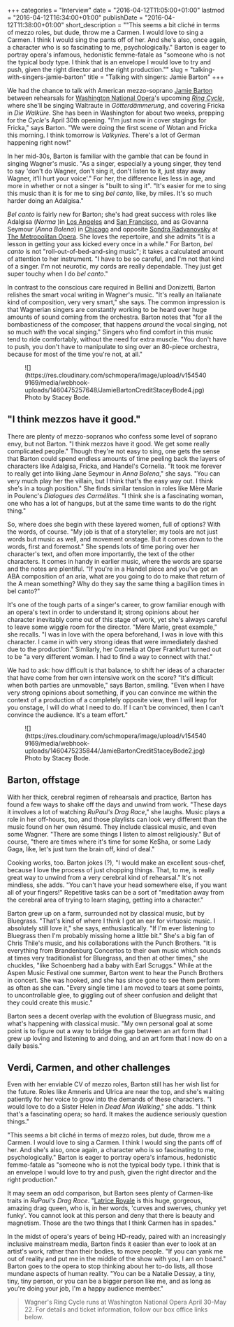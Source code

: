 +++
categories = "Interview"
date = "2016-04-12T11:05:00+01:00"
lastmod = "2016-04-12T16:34:00+01:00"
publishDate = "2016-04-12T11:38:00+01:00"
short_description = "\"This seems a bit cliché in terms of mezzo roles, but dude, throw me a Carmen. I would love to sing a Carmen. I think I would sing the pants off of her. And she's also, once again, a character who is so fascinating to me, psychologically.\" Barton is eager to portray opera's infamous, hedonistic femme-fatale as \"someone who is not the typical body type. I think that is an envelope I would love to try and push, given the right director and the right production.\""
slug = "talking-with-singers-jamie-barton"
title = "Talking with singers: Jamie Barton"
+++

We had the chance to talk with American mezzo-soprano [Jamie Barton](/scene/people/jamie-barton/) between rehearsals for [Washington National Opera](/scene/companies/washington-national-opera/)'s upcoming [*Ring Cycle*](http://web.kennedy-center.org/Marketing/Ring/Landing), where she'll be singing Waltraute in *Götterdämmerung*, and covering Fricka in *Die Walküre*. She has been in Washington for about two weeks, prepping for the *Cycle*'s April 30th opening. "I'm just now in cover stagings for Fricka," says Barton. "We were doing the first scene of Wotan and Fricka this morning. I think tomorrow is *Valkyries*. There's a lot of German happening right now!"

In her mid-30s, Barton is familiar with the gamble that can be found in singing Wagner's music. "As a singer, especially a young singer, they tend to say 'don't do Wagner, don't sing it, don't listen to it, just stay away Wagner, it'll hurt your voice'." For her, the difference lies less in age, and more in whether or not a singer is "built to sing it". "It's easier for me to sing this music than it is for me to sing *bel canto*, like, by miles. It's so much harder doing an Adalgisa."

*Bel canto* is fairly new for Barton; she's had great success with roles like Adalgisa (*Norma* )in [Los Angeles](/scene/companies/los-angeles-opera/) and [San Francisco](/scene/companies/san-francisco-opera/), and as Giovanna Seymour (*Anna Bolena*) in [Chicago](/scene/companies/lyric-opera-of-chicago/) and opposite [Sondra Radvanovsky](/scene/people/sondra-radvanovsky/) at [The Metropolitan Opera](/scene/companies/the-metropolitan-opera/). She loves the repertoire, and she admits "it is a lesson in getting your ass kicked every once in a while." For Barton, *bel canto* is not "roll-out-of-bed-and-sing music"; it takes a calculated amount of attention to her instrument. "I have to be so careful, and I'm not that kind of a singer. I'm not neurotic, my cords are really dependable. They just get super touchy when I do *bel canto*."

In contrast to the conscious care required in Bellini and Donizetti, Barton relishes the smart vocal writing in Wagner's music. "It's really an Italianate kind of composition, very very smart," she says. The common impression is that Wagnerian singers are constantly working to be heard over huge amounts of sound coming from the orchestra. Barton notes that "for all the bombasticness of the composer, that happens *around* the vocal singing, not so much *with* the vocal singing." Singers who find comfort in this music tend to ride comfortably, without the need for extra muscle. "You don't have to push, you don't have to manipulate to sing over an 80-piece orchestra, because for most of the time you're not, at all."

<figure data-type="image">
![](https://res.cloudinary.com/schmopera/image/upload/v1545409169/media/webhook-uploads/1460475257648/JamieBartonCreditStaceyBode4.jpg)<figcaption>Photo by Stacey Bode.</figcaption>
</figure>

## "I think mezzos have it good."

There are plenty of mezzo-sopranos who confess some level of soprano envy, but not Barton. "I think mezzos have it good. We get some really complicated people." Though they're not easy to sing, one gets the sense that Barton could spend endless amounts of time peeling back the layers of characters like Adalgisa, Fricka, and Handel's Cornelia.  "It took me forever to really get into liking Jane Seymour in *Anna Bolena*," she says. "You can very much play her the villain, but I think that's the easy way out. I think she's in a tough position." She finds similar tension in roles like Mère Marie in Poulenc's *Dialogues des Carmélites*. "I think she is a fascinating woman, one who has a lot of hangups, but at the same time wants to do the right thing."

So, where does she begin with these layered women, full of options? With the words, of course. "My job is that of a storyteller; my tools are not just words but music as well, and movement onstage. But it comes down to the words, first and foremost." She spends lots of time poring over her character's text, and often more importantly, the text of the other characters. It comes in handy in earlier music, where the words are sparse and the notes are plentiful. "If you're in a Handel piece and you've got an ABA composition of an aria, what are you going to do to make that return of the A mean something? Why do they say the same thing a bagillion times in bel canto?"

It's one of the tough parts of a singer's career, to grow familiar enough with an opera's text in order to understand it; strong opinions about her character inevitably come out of this stage of work, yet she's always careful to leave some wiggle room for the director. "Mère Marie, great example," she recalls. "I was in love with the opera beforehand, I was in love with this character. I came in with very strong ideas that were immediately dashed due to the production." Similarly, her Cornelia at Oper Frankfurt turned out to be "a very different woman. I had to find a way to connect with that."

We had to ask: how difficult is that balance, to shift her ideas of a character that have come from her own intensive work on the score? "It's difficult when both parties are unmovable," says Barton, smiling. "Even when I have very strong opinions about something, if you can convince me within the context of a production of a completely opposite view, then I will leap for you onstage, I will do what I need to do. If I can't be convinced, then I can't convince the audience. It's a team effort."

<figure data-type="image">
![](https://res.cloudinary.com/schmopera/image/upload/v1545409169/media/webhook-uploads/1460475235844/JamieBartonCreditStaceyBode2.jpg)
<figcaption>Photo by Stacey Bode.</figcaption>
</figure>

## Barton, offstage

With her thick, cerebral regimen of rehearsals and practice, Barton has found a few ways to shake off the days and unwind from work. "These days it involves a lot of watching *RuPaul's Drag Race*," she laughs. Music plays a role in her off-hours, too, and those playlists can look very different than the music found on her own résumé. They include classical music, and even some Wagner. "There are some things I listen to almost religiously." But of course, "there are times where it's time for some Ke$ha, or some Lady Gaga, like, let's just turn the brain off, kind of deal."

Cooking works, too. Barton jokes (?), "I would make an excellent sous-chef, because I love the process of just chopping things. That, to me, is really great way to unwind from a very cerebral kind of rehearsal." It's not mindless, she adds. "You can't have your head somewhere else, if you want all of your fingers!" Repetitive tasks can be a sort of "meditation away from the cerebral area of trying to learn staging, getting into a character."

Barton grew up on a farm, surrounded not by classical music, but by Bluegrass. "That's kind of where I think I got an ear for virtuosic music. I absolutely still love it," she says, enthusiastically. "If I'm ever listening to Bluegrass then I'm probably missing home a little bit." She's a big fan of Chris Thile's music, and his collaborations with the Punch Brothers. "It is everything from Brandenburg Concertos to their own music which sounds at times very traditionalist for Bluegrass, and then at other times," she chuckles, "like Schoenberg had a baby with Earl Scruggs." While at the Aspen Music Festival one summer, Barton went to hear the Punch Brothers in concert. She was hooked, and she has since gone to see them perform as often as she can. "Every single time I am moved to tears at some points, to uncontrollable glee, to giggling out of sheer confusion and delight that they could create this music."

Barton sees a decent overlap with the evolution of Bluegrass music, and what's happening with classical music. "My own personal goal at some point is to figure out a way to bridge the gap between an art form that I grew up loving and listening to and doing, and an art form that I now do on a daily basis."

## Verdi, Carmen, and other challenges

Even with her enviable CV of mezzo roles, Barton still has her wish list for the future. Roles like Amneris and Ulrica are near the top, and she's waiting patiently for her voice to grow into the demands of these characters. "I would love to do a Sister Helen in *Dead Man Walking*," she adds. "I think that's a fascinating opera; so hard. It makes the audience seriously question things."

"This seems a bit cliché in terms of mezzo roles, but dude, throw me a Carmen. I would love to sing a Carmen. I think I would sing the pants off of her. And she's also, once again, a character who is so fascinating to me, psychologically." Barton is eager to portray opera's infamous, hedonistic femme-fatale as "someone who is not the typical body type. I think that is an envelope I would love to try and push, given the right director and the right production."

It may seem an odd comparison, but Barton sees plenty of Carmen-like traits in *RuPaul's Drag Race*. "[Latrice Royale](http://latriceroyale.com/) is this huge, gorgeous, amazing drag queen, who is, in her words, 'curves and swerves, chunky yet funky'. You cannot look at this person and deny that there is beauty and magnetism. Those are the two things that I think Carmen has in spades."

In the midst of opera's years of being HD-ready, paired with an increasingly inclusive mainstream media, Barton finds it easier than ever to look at an artist's work, rather than their bodies, to move people. "If you can yank me out of reality and put me in the middle of the show with you, I am on board." Barton goes to the opera to stop thinking about her to-do lists, all those mundane aspects of human reality. "You can be a Natalie Dessay, a tiny, tiny, tiny person, or you can be a bigger person like me, and as long as you're doing your job, I'm a happy audience member."

>Wagner's Ring Cycle runs at Washington National Opera April 30-May 22. For details and ticket information, follow our box office links below.
